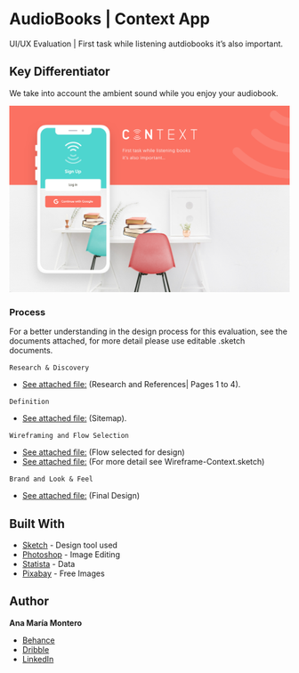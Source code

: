 # AudioBooks | Context App 
UI/UX Evaluation | First task while listening autdiobooks it’s also important.

## Key Differentiator
We take into account the ambient sound while you enjoy your audiobook.

![Cover Image](https://github.com/anamonba/AudioBooks/blob/master/Cover.png)

### Process
For a better understanding in the design process for this evaluation, see the documents attached, for more detail please use editable .sketch documents.

```
Research & Discovery 
```
* [See attached file:](https://github.com/anamonba/AudioBooks/blob/master/Audio_Books_Research%26Discovery%26Definition.pdf) (Research and References| Pages 1 to 4).
```
Definition
```
* [See attached file:](https://github.com/anamonba/AudioBooks/blob/master/Audio_Books_Research%26Discovery%26Definition.pdf) (Sitemap).
```
Wireframing and Flow Selection 
```
* [See attached file:](https://github.com/anamonba/AudioBooks/blob/master/Selected-Flow-Context.pdf) (Flow selected for design)
* [See attached file:](https://github.com/anamonba/AudioBooks/blob/master/Wireframe_Preview.png) (For more detail see Wireframe-Context.sketch)

```
Brand and Look & Feel 
```
* [See attached file:](https://github.com/anamonba/AudioBooks/blob/master/Brand%20Style%20Context.pdf) (Final Design)

## Built With

* [Sketch](https://www.sketchapp.com/) - Design tool used
* [Photoshop](https://www.adobe.com/products/photoshop.html) - Image Editing
* [Statista](https://www.statista.com) - Data 
* [Pixabay](https://pixabay.com/en/) - Free Images 


## Author

**Ana María Montero**
- [Behance](https://www.behance.net/anamonba)
- [Dribble](https://dribbble.com/anamonba)
- [LinkedIn](https://www.linkedin.com/in/anamonba/)

